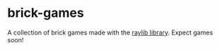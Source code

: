 # brick-games
A collection of brick games made with the [raylib library](https://github.com/raysan5/raylib).
Expect games soon!
